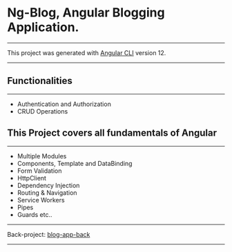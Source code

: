 # Ng-Blog, Angular Blogging Application.
______
This project was generated with [Angular CLI](https://github.com/angular/angular-cli) version 12.
_____
## Functionalities
______
* Authentication and Authorization
* CRUD Operations

## This Project covers all fundamentals of Angular
_______
* Multiple Modules
* Components, Template and DataBinding
* Form Validation
* HttpClient
* Dependency Injection
* Routing & Navigation
* Service Workers
* Pipes
* Guards etc..

__________________________
Back-project: [blog-app-back](https://github.com/margl13/post-api)
_______________
